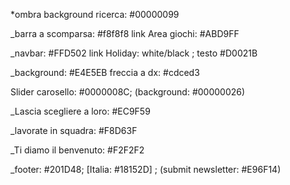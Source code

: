 *ombra background ricerca: #00000099

_barra a scomparsa: #f8f8f8
 link Area giochi: #ABD9FF

_navbar: #FFD502
 link Holiday: white/black ; testo #D0021B

_background: #E4E5EB
 freccia a dx: #cdced3
 
 Slider carosello: #0000008C; (background: #00000026)

_Lascia scegliere a loro: #EC9F59

_lavorate in squadra: #F8D63F

_Ti diamo il benvenuto: #F2F2F2

_footer: #201D48; [Italia: #18152D] ; (submit newsletter: #E96F14)
